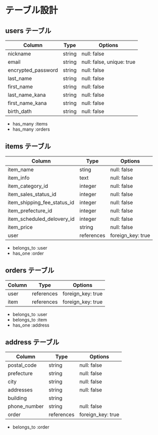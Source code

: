 # テーブル設計

## users テーブル

| Column                 | Type   | Options                   |
| ---------------------- | ------ | ------------------------- |
| nickname               | string | null: false               |
| email                  | string | null: false, unique: true |
| encrypted_password     | string | null: false               |
| last_name              | string | null: false               |
| first_name             | string | null: false               |
| last_name_kana         | string | null: false               |
| first_name_kana        | string | null: false               |
| birth_dath             | string | null: false               |


- has_many :items
- has_many :orders

## items テーブル

| Column                      | Type       | Options           |
| ----------------------------| ---------- | ----------------- |
| item_name                   | sting      | null: false       |
| item_info                   | text       | null: false       |
| item_category_id            | integer    | null: false       |
| item_sales_status_id        | integer    | null: false       |
| item_shipping_fee_status_id | integer    | null: false       |
| item_prefecture_id          | integer    | null: false       |
| item_scheduled_delovery_id  | integer    | null: false       |
| item_price                  | string     | null: false       |
| user                        | references | foreign_key: true |


- belongs_to :user
- has_one :order


## orders テーブル

| Column           | Type       | Options           |
| ---------------- | ---------- | ----------------- |
| user             | references | foreign_key: true |
| item             | references | foreign_key: true |


- belongs_to :user
- belongs_to :item
- has_one :address


## address テーブル

| Column           | Type       | Options           |
| ---------------- | ---------- | ----------------- |
| postal_code      | string     | null: false       |
| prefecture       | string     | null: false       |
| city             | string     | null: false       |
| addresses        | string     | null: false       |
| building         | string     |                   |
| phone_number     | string     | null: false       |
| order            | references | foreign_key: true |

- belongs_to :order
